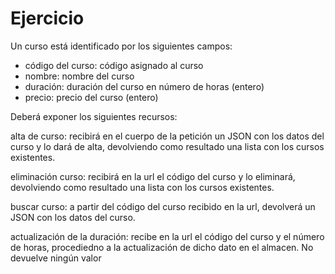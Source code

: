 # Ejercicio

Un curso está identificado por los siguientes campos:

- código del curso: código asignado al curso
- nombre: nombre del curso
- duración: duración del curso en número de horas (entero)
- precio: precio del curso (entero)

Deberá exponer los siguientes recursos:

alta de curso: recibirá en el cuerpo de la petición un JSON con los datos del curso y lo dará de alta, devolviendo como resultado una lista con los cursos existentes.

eliminación curso: recibirá en la url el código del curso y lo eliminará, devolviendo como resultado una lista con los cursos existentes.

buscar curso: a partir del código del curso recibido en la url, devolverá un JSON con los datos del curso.

actualización de la duración: recibe en la url el código del curso y el número de horas, procediedno a la actualización de dicho dato en el almacen. No devuelve ningún valor
